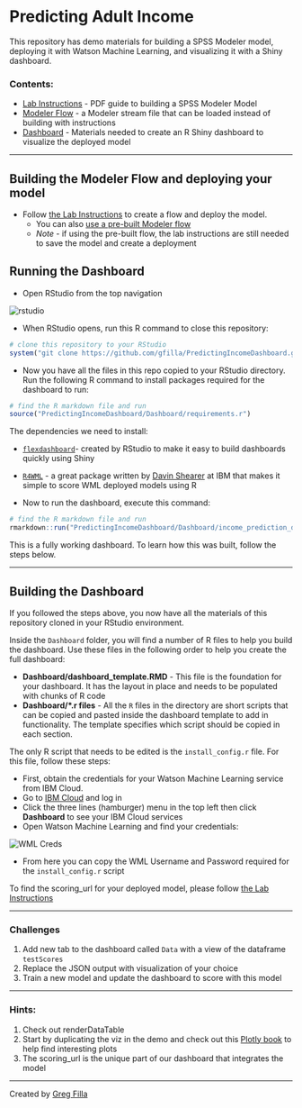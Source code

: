 # Predicting Adult Income
This repository has demo materials for building a SPSS Modeler model, deploying it with Watson Machine Learning, and visualizing it with a Shiny dashboard.

### Contents:

- [Lab Instructions](https://github.com/gfilla/PredictingIncomeDashboard/tree/master/Lab%20Instructions) - PDF guide to building a SPSS Modeler Model
- [Modeler Flow](https://github.com/gfilla/PredictingIncomeDashboard/tree/master/Modeler%20flow) - a Modeler stream file that can be loaded instead of building with instructions
- [Dashboard](https://github.com/gfilla/PredictingIncomeDashboard/tree/master/Dashboard) - Materials needed to create an R Shiny dashboard to visualize the deployed model


---


## Building the Modeler Flow and deploying your model

- Follow [the Lab Instructions](https://github.com/gfilla/PredictingIncomeDashboard/tree/master/Lab%20Instructions) to create a flow and deploy the model.
  - You can also [use a pre-built Modeler flow](https://github.com/gfilla/PredictingIncomeDashboard/tree/master/Modeler%20flow)
  - *Note* - if using the pre-built flow, the lab instructions are still needed to save the model and create a deployment



## Running the Dashboard

- Open RStudio from the top navigation

![rstudio](https://github.com/gfilla/PredictingIncomeDashboard/blob/master/img/rstudio.png?raw=true)

- When RStudio opens, run this R command to close this repository:
```r
# clone this repository to your RStudio
system("git clone https://github.com/gfilla/PredictingIncomeDashboard.git")
```

- Now you have all the files in this repo copied to your RStudio directory. Run the following R command to install packages required for the dashboard to run:

```r
# find the R markdown file and run
source("PredictingIncomeDashboard/Dashboard/requirements.r")


```

The dependencies we need to install:
-  [`flexdashboard`](https://github.com/rstudio/flexdashboard)- created by RStudio to make it easy to build dashboards quickly using Shiny
- [`R4WML`](https://github.com/Davin-IBM/R4WML) - a great package written by [Davin Shearer](https://github.com/Davin-IBM) at IBM that makes it simple to score WML deployed models using R

- Now to run the dashboard, execute this command:

```r
# find the R markdown file and run
rmarkdown::run("PredictingIncomeDashboard/Dashboard/income_prediction_dashboard.Rmd")

```

This is a fully working dashboard.  To learn how this was built, follow the steps below.

---

## Building the Dashboard

If you followed the steps above, you now have all the materials of this repository cloned in your RStudio environment.

Inside the `Dashboard` folder, you will find a number of R files to help you build the dashboard.  Use these files in the following order to help you create the full dashboard:

- **Dashboard/dashboard_template.RMD** - This file is the foundation for your dashboard.  It has the layout in place and needs to be populated with chunks of R code
- **Dashboard/*.r files** - All the `R` files in the directory are short scripts that can be copied and pasted inside the dashboard template to add in functionality.  The template specifies which script should be copied in each section.

The only R script that needs to be edited is the `install_config.r` file.  For this file, follow these steps:

- First, obtain the credentials for your Watson Machine Learning service from IBM Cloud.  
- Go to [IBM Cloud](https://console.ng.bluemix.net/) and log in
- Click the three lines (hamburger) menu in the top left then click **Dashboard** to see your IBM Cloud services
- Open Watson Machine Learning and find your credentials:

![WML Creds](https://github.com/gfilla/PredictingIncomeDashboard/blob/master/img/getcreds.png?raw=true)

- From here you can copy the WML Username and Password required for the `install_config.r` script

To find the scoring_url for your deployed model, please follow [the Lab Instructions](https://github.com/gfilla/PredictingIncomeDashboard/tree/master/Lab%20Instructions)

---

### Challenges

1. Add new tab to the dashboard called `Data` with a view of the dataframe `testScores`
2. Replace the JSON output with visualization of your choice
3. Train a new model and update the dashboard to score with this model

---

### Hints:

1. Check out renderDataTable
2. Start by duplicating the viz in the demo and check out this [Plotly book](https://plotly-book.cpsievert.me/) to help find interesting plots
3. The scoring_url is the unique part of our dashboard that integrates the model

---

Created by [Greg Filla](https://www.linkedin.com/in/gfilla/)
